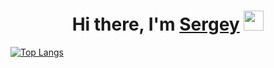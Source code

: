 <h1 align="center">Hi there, I'm <a href="https://daniilshat.ru/" target="_blank">Sergey</a> 
<img src="https://github.com/blackcater/blackcater/raw/main/images/Hi.gif" height="32"/></h1>

<!---Для компактной версии-->
[![Top Langs](https://github-readme-stats.vercel.app/api/top-langs/?username=SergeyCHA&layout=compact)](https://github.com/anuraghazra/github-readme-stats)

